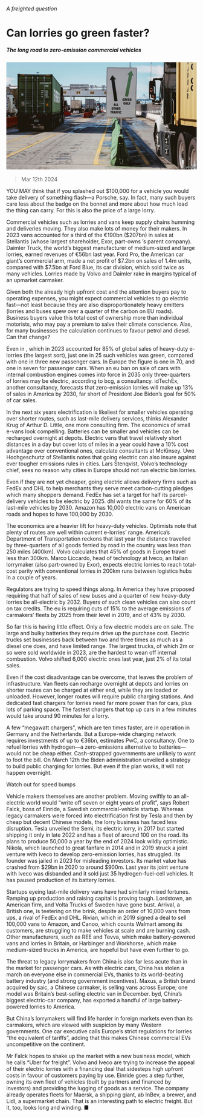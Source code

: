 ###### A freighted question

# Can lorries go green faster? 

##### The long road to zero-emission commercial vehicles 

![image](images/20240316_WBP001.jpg) 

> Mar 12th 2024 

YOU MAY think that if you splashed out $100,000 for a vehicle you would take delivery of something flash—a Porsche, say. In fact, many such buyers care less about the badge on the bonnet and more about how much load the thing can carry. For this is also the price of a large lorry. 

Commercial vehicles such as lorries and vans keep supply chains humming and deliveries moving. They also make lots of money for their makers. In 2023 vans accounted for a third of the €190bn ($207bn) in sales at Stellantis (whose largest shareholder, Exor, part-owns ’s parent company). Daimler Truck, the world’s biggest manufacturer of medium-sized and large lorries, earned revenues of €56bn last year. Ford Pro, the American car giant’s commercial arm, made a net profit of $7.2bn on sales of 1.4m units, compared with $7.5bn at Ford Blue, its car division, which sold twice as many vehicles. Lorries made by Volvo and Daimler rake in margins typical of an upmarket carmaker. 

Given both the already high upfront cost and the attention buyers pay to operating expenses, you might expect commercial vehicles to go electric fast—not least because they are also disproportionately heavy emitters (lorries and buses spew over a quarter of the carbon on EU roads). Business buyers value this total cost of ownership more than individual motorists, who may pay a premium to salve their climate conscience. Alas, for many businesses the calculation continues to favour petrol and diesel. Can that change?

Even in , which in 2023 accounted for 85% of global sales of heavy-duty e-lorries (the largest sort), just one in 25 such vehicles was green, compared with one in three new passenger cars. In Europe the figure is one in 70, and one in seven for passenger cars. When an eu ban on sale of cars with internal combustion engines comes into force in 2035 only three-quarters of lorries may be electric, according to bcg, a consultancy. idTechEx, another consultancy, forecasts that zero-emission lorries will make up 13% of sales in America by 2030, far short of President Joe Biden’s goal for 50% of car sales.

In the next six years electrification is likeliest for smaller vehicles operating over shorter routes, such as last-mile delivery services, thinks Alexander Krug of Arthur D. Little, one more consulting firm. The economics of small e-vans look compelling. Batteries can be smaller and vehicles can be recharged overnight at depots. Electric vans that travel relatively short distances in a day but cover lots of miles in a year could have a 10% cost advantage over conventional ones, calculate consultants at McKinsey. Uwe Hochgeschurtz of Stellantis notes that going electric can also insure against ever tougher emissions rules in cities. Lars Stenqvist, Volvo’s technology chief, sees no reason why cities in Europe should not run electric bin lorries. 

Even if they are not yet cheaper, going electric allows delivery firms such as FedEx and DHL to help merchants they serve meet carbon-cutting pledges which many shoppers demand. FedEx has set a target for half its parcel-delivery vehicles to be electric by 2025. dhl wants the same for 60% of its last-mile vehicles by 2030. Amazon has 10,000 electric vans on American roads and hopes to have 100,000 by 2030.

The economics are a heavier lift for heavy-duty vehicles. Optimists note that plenty of routes are well within current e-lorries’ range. America’s Department of Transportation reckons that last year the distance travelled by three-quarters of all goods ferried by road in the country was less than 250 miles (400km). Volvo calculates that 45% of goods in Europe travel less than 300km. Marco Liccardo, head of technology at Iveco, an Italian lorrymaker (also part-owned by Exor), expects electric lorries to reach total-cost parity with conventional lorries in 200km runs between logistics hubs in a couple of years. 

Regulators are trying to speed things along. In America they have proposed requiring that half of sales of new buses and a quarter of new heavy-duty lorries be all-electric by 2032. Buyers of such clean vehicles can also count on tax credits. The eu is requiring cuts of 15% to the average emissions of carmakers’ fleets by 2025 from their level in 2019, and of 43% by 2030.

So far this is having little effect. Only a few electric models are on sale. The large and bulky batteries they require drive up the purchase cost. Electric trucks set businesses back between two and three times as much as a diesel one does, and have limited range. The largest trucks, of which 2m or so were sold worldwide in 2023, are the hardest to wean off internal combustion. Volvo shifted 6,000 electric ones last year, just 2% of its total sales. 

Even if the cost disadvantage can be overcome, that leaves the problem of infrastructure. Van fleets can recharge overnight at depots and lorries on shorter routes can be charged at either end, while they are loaded or unloaded. However, longer routes will require public charging stations. And dedicated fast chargers for lorries need far more power than for cars, plus lots of parking space. The fastest chargers that top up cars in a few minutes would take around 90 minutes for a lorry. 

A few “megawatt chargers”, which are ten times faster, are in operation in Germany and the Netherlands. But a Europe-wide charging network requires investments of up to €36bn, estimates PwC, a consultancy. One to refuel lorries with hydrogen—a zero-emissions alternative to batteries—would not be cheap either. Cash-strapped governments are unlikely to want to foot the bill. On March 12th the Biden administration unveiled a strategy to build public charging for lorries. But even if the plan works, it will not happen overnight.

Watch out for speed bumps

Vehicle makers themselves are another problem. Moving swiftly to an all-electric world would “write off seven or eight years of profit”, says Robert Falck, boss of Einride, a Swedish commercial-vehicle startup. Whereas legacy carmakers were forced into electrification first by Tesla and then by cheap but decent Chinese models, the lorry business has faced less disruption. Tesla unveiled the Semi, its electric lorry, in 2017 but started shipping it only in late 2022 and has a fleet of around 100 on the road. Its plans to produce 50,000 a year by the end of 2024 look wildly optimistic. Nikola, which launched to great fanfare in 2014 and in 2019 struck a joint venture with Iveco to develop zero-emission lorries, has struggled. Its founder was jailed in 2023 for misleading investors. Its market value has crashed from $29bn in 2020 to around $900m. Last year its joint venture with Iveco was disbanded and it sold just 35 hydrogen-fuel-cell vehicles. It has paused production of its battery lorries. 

Startups eyeing last-mile delivery vans have had similarly mixed fortunes. Ramping up production and raising capital is proving tough. Lordstown, an American firm, and Volta Trucks of Sweden have gone bust. Arrival, a British one, is teetering on the brink, despite an order of 10,000 vans from ups, a rival of FedEx and DHL. Rivian, which in 2019 signed a deal to sell 100,000 vans to Amazon, and Canoo, which counts Walmart among its customers, are struggling to make vehicles at scale and are burning cash. Other manufacturers, such as REE and Tevva, which make battery-powered vans and lorries in Britain, or Harbinger and Workhorse, which make medium-sized trucks in America, are hopeful but have even further to go. 

The threat to legacy lorrymakers from China is also far less acute than in the market for passenger cars. As with electric cars, China has stolen a march on everyone else in commercial EVs, thanks to its world-beating battery industry (and strong government incentives). Maxus, a British brand acquired by saic, a Chinese carmaker, is selling vans across Europe; one model was Britain’s best-selling electric van in December. byd, China’s biggest electric-car company, has exported a handful of large battery-powered lorries to America. 

But China’s lorrymakers will find life harder in foreign markets even than its carmakers, which are viewed with suspicion by many Western governments. One car executive calls Europe’s strict regulations for lorries “the equivalent of tariffs”, adding that this makes Chinese commercial EVs uncompetitive on the continent.

Mr Falck hopes to shake up the market with a new business model, which he calls “Uber for freight”. Volvo and Iveco are trying to increase the appeal of their electric lorries with a financing deal that sidesteps high upfront costs in favour of customers paying by use. Einride goes a step further, owning its own fleet of vehicles (built by partners and financed by investors) and providing the lugging of goods as a service. The company already operates fleets for Maersk, a shipping giant, ab InBev, a brewer, and Lidl, a supermarket chain. That is an interesting path to electric freight. But it, too, looks long and winding. ■


